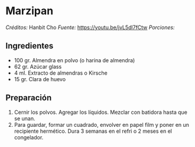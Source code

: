 # Marzipan

*Créditos:* Hanbit Cho
*Fuente:* https://youtu.be/jvL5dl7fCtw
*Porciones:* 


## Ingredientes

- 100 gr. Almendra en polvo (o harina de almendra)
- 62 gr. Azúcar glass
- 4 ml. Extracto de almendras o Kirsche
- 15 gr. Clara de huevo

## Preparación

1. Cernir los polvos. Agregar los líquidos. Mezclar con batidora hasta que se unan.
2. Para guardar, formar un cuadrado, envolver en papel film y poner en un recipiente hermético. Dura 3 semanas en el refri o 2 meses en el congelador.
